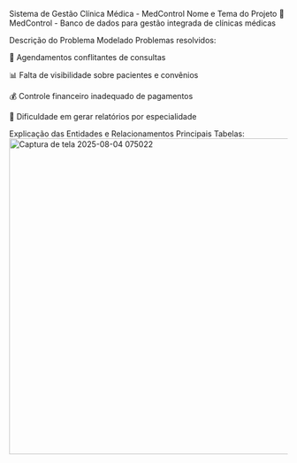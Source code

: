 Sistema de Gestão Clínica Médica - MedControl
Nome e Tema do Projeto
🏥 MedControl - Banco de dados para gestão integrada de clínicas médicas

Descrição do Problema Modelado
Problemas resolvidos:

📅 Agendamentos conflitantes de consultas

📊 Falta de visibilidade sobre pacientes e convênios

💰 Controle financeiro inadequado de pagamentos

🏥 Dificuldade em gerar relatórios por especialidade

Explicação das Entidades e Relacionamentos
Principais Tabelas:
<img width="766" height="571" alt="Captura de tela 2025-08-04 075022" src="https://github.com/user-attachments/assets/6cb21403-cc80-460f-ac6e-1cb21281e5c5" />
